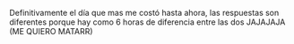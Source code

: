 Definitivamente el día que mas me costó hasta ahora, las respuestas son diferentes porque hay como 6 horas de diferencia entre las dos JAJAJAJA (ME QUIERO MATARR)  